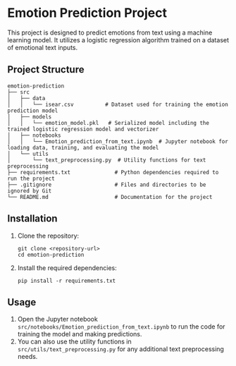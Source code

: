 # Emotion Prediction Project

This project is designed to predict emotions from text using a machine learning model. It utilizes a logistic regression algorithm trained on a dataset of emotional text inputs.

## Project Structure

```
emotion-prediction
├── src
│   ├── data
│   │   └── isear.csv          # Dataset used for training the emotion prediction model
│   ├── models
│   │   └── emotion_model.pkl   # Serialized model including the trained logistic regression model and vectorizer
│   ├── notebooks
│   │   └── Emotion_prediction_from_text.ipynb  # Jupyter notebook for loading data, training, and evaluating the model
│   └── utils
│       └── text_preprocessing.py  # Utility functions for text preprocessing
├── requirements.txt              # Python dependencies required to run the project
├── .gitignore                    # Files and directories to be ignored by Git
└── README.md                     # Documentation for the project
```

## Installation

1. Clone the repository:
   ```
   git clone <repository-url>
   cd emotion-prediction
   ```

2. Install the required dependencies:
   ```
   pip install -r requirements.txt
   ```

## Usage

1. Open the Jupyter notebook `src/notebooks/Emotion_prediction_from_text.ipynb` to run the code for training the model and making predictions.
2. You can also use the utility functions in `src/utils/text_preprocessing.py` for any additional text preprocessing needs.

